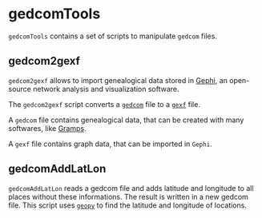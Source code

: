# gedcomTools

`gedcomTools` contains a set of scripts to manipulate `gedcom`
files.

## gedcom2gexf

`gedcom2gexf` allows to import genealogical data stored
in [Gephi](https://gephi.org),
an open-source network analysis and visualization software.

The `gedcom2gexf` script converts
a [`gedcom`](https://en.wikipedia.org/wiki/GEDCOM) file to
a [`gexf`](https://gephi.org/gexf/format) file.

A `gedcom` file contains genealogical data, that can be created
with many softwares, like [Gramps](https://gramps-project.org).

A `gexf` file contains graph data, that can be imported in `Gephi`.

## gedcomAddLatLon

`gedcomAddLatLon` reads a gedcom file and adds latitude
and longitude to all places without these informations.
The result is written in a new gedcom file.
This script uses [`geopy`](https://github.com/geopy/geopy)
to find the latitude and longitude
of locations.
